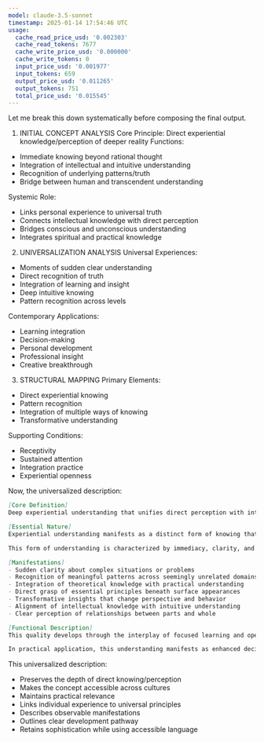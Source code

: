 ```yaml
---
model: claude-3.5-sonnet
timestamp: 2025-01-14 17:54:46 UTC
usage:
  cache_read_price_usd: '0.002303'
  cache_read_tokens: 7677
  cache_write_price_usd: '0.000000'
  cache_write_tokens: 0
  input_price_usd: '0.001977'
  input_tokens: 659
  output_price_usd: '0.011265'
  output_tokens: 751
  total_price_usd: '0.015545'
---
```


Let me break this down systematically before composing the final output.

1. INITIAL CONCEPT ANALYSIS
Core Principle: Direct experiential knowledge/perception of deeper reality
Functions:
- Immediate knowing beyond rational thought
- Integration of intellectual and intuitive understanding
- Recognition of underlying patterns/truth
- Bridge between human and transcendent understanding

Systemic Role:
- Links personal experience to universal truth
- Connects intellectual knowledge with direct perception
- Bridges conscious and unconscious understanding
- Integrates spiritual and practical knowledge

2. UNIVERSALIZATION ANALYSIS
Universal Experiences:
- Moments of sudden clear understanding
- Direct recognition of truth
- Integration of learning and insight
- Deep intuitive knowing
- Pattern recognition across levels

Contemporary Applications:
- Learning integration
- Decision-making
- Personal development
- Professional insight
- Creative breakthrough

3. STRUCTURAL MAPPING
Primary Elements:
- Direct experiential knowing
- Pattern recognition
- Integration of multiple ways of knowing
- Transformative understanding

Supporting Conditions:
- Receptivity
- Sustained attention
- Integration practice
- Experiential openness

Now, the universalized description:

```markdown
[Core Definition]
Deep experiential understanding that unifies direct perception with intellectual knowledge, resulting in transformative insight. This quality represents the human capacity to grasp truth directly and holistically, integrating conscious learning with intuitive recognition of underlying patterns and principles.

[Essential Nature]
Experiential understanding manifests as a distinct form of knowing that transcends yet includes rational thought. It emerges when direct perception aligns with accumulated knowledge, creating a comprehensive grasp of reality that operates simultaneously at multiple levels. This quality enables recognition of fundamental patterns and principles across different domains of experience, leading to transformative insights that bridge personal understanding with universal truth.

This form of understanding is characterized by immediacy, clarity, and integrative power, combining the precision of focused attention with the breadth of holistic awareness. It represents the mind's natural capacity to unify different modes of knowing into coherent, applicable wisdom.

[Manifestations]
- Sudden clarity about complex situations or problems
- Recognition of meaningful patterns across seemingly unrelated domains
- Integration of theoretical knowledge with practical understanding
- Direct grasp of essential principles beneath surface appearances
- Transformative insights that change perspective and behavior
- Alignment of intellectual knowledge with intuitive understanding
- Clear perception of relationships between parts and whole

[Functional Description]
This quality develops through the interplay of focused learning and open receptivity, requiring both active engagement with knowledge and periods of receptive integration. It operates by creating connections between explicit understanding and implicit recognition, gradually building a network of integrated insights that inform both perception and action. The process involves alternating between concentrated study and allowing understanding to emerge naturally.

In practical application, this understanding manifests as enhanced decision-making ability, deeper professional expertise, more effective learning integration, and clearer recognition of essential factors in complex situations. It enables individuals to move beyond purely analytical approaches to grasp situations holistically, leading to more comprehensive solutions and deeper understanding. This quality becomes particularly valuable in fields requiring both technical expertise and intuitive mastery.
```

This universalized description:
- Preserves the depth of direct knowing/perception
- Makes the concept accessible across cultures
- Maintains practical relevance
- Links individual experience to universal principles
- Describes observable manifestations
- Outlines clear development pathway
- Retains sophistication while using accessible language